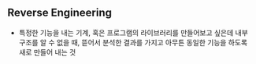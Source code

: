 ## Reverse Engineering

- 특정한 기능을 내는 기계, 혹은 프로그램의 라이브러리를 만들어보고 싶은데 내부 구조를 알 수 없을 때, 뜯어서 분석한 결과를 가지고 아무튼 동일한 기능을 하도록 새로 만들어 내는 것